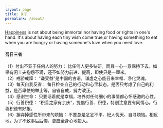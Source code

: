 ```yaml
---
layout: page
title: 关于
permalink: /about/
---
```

[Happiness](http://photo.hijoe.net/view/) is not about being immortal nor having food or rights in one's hand. It's about having each tiny wish come true,or having something to eat when you are hungry or having someone's love when you need love.  

#### 吾日三省
（1）付出不亚于任何人的努力：
比任何人更多钻研，而且一心一意保持下去。如果有闲工夫抱怨不满，还不如努力前进、提高，即使只是一厘米。    
（2）戒骄戒躁：
“谦受益”是中国的古语，谦虚之心能召来幸福、净化灵魂。    
（3）每天自我反省：
每日检查自己的行动和心里状态，是否只考虑了自己的利益，是否卑怯的举止等，自省自戒，努力改正。    
（4）感谢生命：
只要活着就是幸福，培养对任何细小的事情都心怀感激的心性。    
（5）行善积德：
“积善之家有余庆”，提倡行善、积德，特别注意要有同情心，行善积德有好报。    
（6）摒弃掉感性所带来的烦恼：
不要总是忿忿不平、杞人忧天、自寻烦恼。相反地，为了不致事后后悔，更应全身心地投入。    
